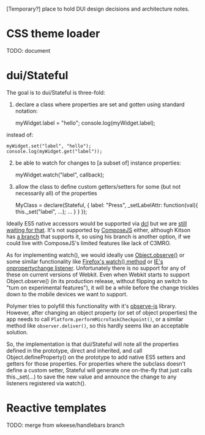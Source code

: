 [Temporary?] place to hold DUI design decisions and architecture notes.

# CSS theme loader

TODO: document

# dui/Stateful

The goal is to dui/Stateful is three-fold:

1. declare a class where properties are set and gotten using standard notation:

	myWidget.label = "hello";
	console.log(myWidget.label);

instead of:

	myWidget.set("label", "hello");
	console.log(myWidget.get("label"));

2. be able to watch for changes to [a subset of] instance properties:

   	myWidget.watch("label", callback);

3. allow the class to define custom getters/setters for some (but not necessarily all) of the properties

	MyClass = declare(Stateful, {
		label: "Press",
		_setLabelAttr: function(val){
				this._set("label", ...);
				...
			}
		}
	});

Ideally ES5 native accessors would be supported via [dcl](http://www.dcljs.org/) but we are
[still waiting for that](https://github.com/uhop/dcl/issues/2).  It's not supported
by [ComposeJS](https://github.com/kriszyp/compose) either, although Kitson has
[a branch](https://github.com/kitsonk/core/blob/master/compose.js#L373) that supports it,
so using his branch is another option, if we could live with ComposeJS's limited features like
lack of C3MRO.


As for implementing watch(), we would ideally use
[Object.observe()](http://updates.html5rocks.com/2012/11/Respond-to-change-with-Object-observe)
or some similar functionality like
[Firefox's watch() method](https://developer.mozilla.org/en-US/docs/Web/JavaScript/Reference/Global_Objects/Object/watch)
or [IE's onpropertychange listener](http://msdn.microsoft.com/en-us/library/ie/ms536956.aspx).
Unfortunately there is no support for any of these on current versions of Webkit.  Even when Webkit starts
to support Object.observe() (in its production release, without flipping an switch to
"turn on experimental features"), it will be a while before the change trickles down to the mobile devices
we want to support.

Polymer tries to polyfill this functionality with it's [observe-js](https://github.com/Polymer/observe-js)
library.  However, after changing an object property (or set of object properties) the app needs to call
`Platform.performMicroTaskCheckpoint()`, or a similar method like `observer.deliver()`, so this hardly seems
like an acceptable solution.


So, the implementation is that dui/Stateful will note all the properties defined in the prototype, direct and inherited,
and call Object.defineProperty() on the prototype to add native ES5 setters and getters for those properties.
For properties where the subclass doesn't define a custom setter, Stateful will generate one on-the-fly
that just calls this._set(...) to save the new value and announce the change to any listeners registered
via watch().


# Reactive templates

TODO: merge from wkeese/handlebars branch
